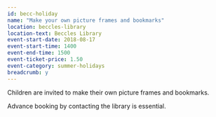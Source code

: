 ```yaml
---
id: becc-holiday
name: "Make your own picture frames and bookmarks"
location: beccles-library
location-text: Beccles Library
event-start-date: 2018-08-17
event-start-time: 1400
event-end-time: 1500
event-ticket-price: 1.50
event-category: summer-holidays
breadcrumb: y
---
```


Children are invited to make their own picture frames and bookmarks.

Advance booking by contacting the library is essential.
